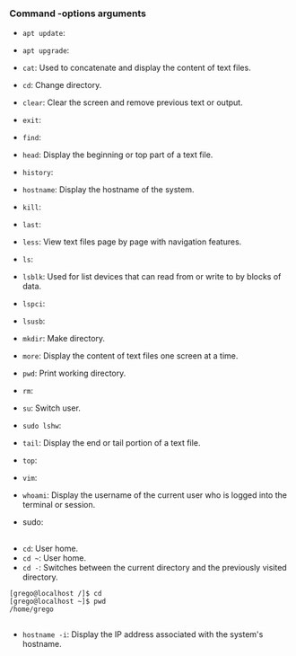 ### Command -options arguments

- `apt update`: 
- `apt upgrade`:
- `cat`: Used to concatenate and display the content of text files.
- `cd`: Change directory.
- `clear`: Clear the screen and remove previous text or output.
- `exit`: 
- `find`:
- `head`: Display the beginning or top part of a text file.
- `history`:
- `hostname`: Display the hostname of the system.
- `kill`: 
- `last`:
- `less`: View text files page by page with navigation features. 
- `ls`: 
- `lsblk`: Used for list devices that can read from or write to by blocks of data.
- `lspci`:
- `lsusb`:
- `mkdir`: Make directory.
- `more`: Display the content of text files one screen at a time.
- `pwd`: Print working directory.
- `rm`:
- `su`: Switch user.
- `sudo lshw`:
- `tail`: Display the end or tail portion of a text file.
- `top`: 
- `vim`:
- `whoami`: Display the username of the current user who is logged into the terminal or session.


- sudo:

##

- `cd`: User home.
- `cd ~`: User home.
- `cd -`: Switches between the current directory and the previously visited directory.

``` console
[grego@localhost /]$ cd
[grego@localhost ~]$ pwd
/home/grego
```

## 

- `hostname -i`: Display the IP address associated with the system's hostname.
